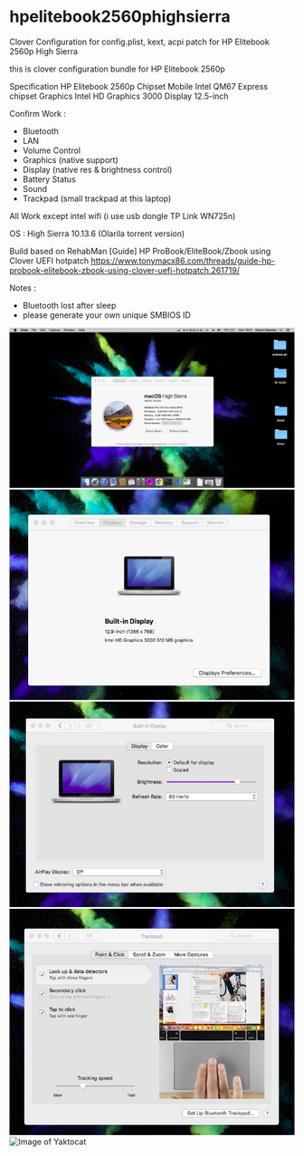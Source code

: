 # hpelitebook2560phighsierra
Clover Configuration for config.plist, kext, acpi patch for HP Elitebook 2560p High Sierra

this is clover configuration bundle for HP Elitebook 2560p

Specification
HP Elitebook 2560p
Chipset Mobile Intel QM67 Express chipset
Graphics Intel HD Graphics 3000
Display 12.5-inch

Confirm Work :
- Bluetooth
- LAN
- Volume Control
- Graphics (native support)
- Display (native res & brightness control)
- Battery Status
- Sound
- Trackpad (small trackpad at this laptop)

All Work except intel wifi (i use usb dongle TP Link WN725n)

OS : High Sierra 10.13.6 (Olarila torrent version)

Build based on RehabMan [Guide] HP ProBook/EliteBook/Zbook using Clover UEFI hotpatch 
https://www.tonymacx86.com/threads/guide-hp-probook-elitebook-zbook-using-clover-uefi-hotpatch.261719/


Notes :
- Bluetooth lost after sleep
- please generate your own unique SMBIOS ID

![Image 1](https://raw.githubusercontent.com/psetiawan/hpelitebook2560phighsierra/main/assets/Untitled1.jpeg)
![Image 2](https://raw.githubusercontent.com/psetiawan/hpelitebook2560phighsierra/main/assets/Untitled2.jpeg)
![Image 3](https://raw.githubusercontent.com/psetiawan/hpelitebook2560phighsierra/main/assets/Untitled3.jpeg)
![Image 4](https://raw.githubusercontent.com/psetiawan/hpelitebook2560phighsierra/main/assets/Untitled4.jpeg)
![Image of Yaktocat](https://octodex.github.com/images/yaktocat.png)

